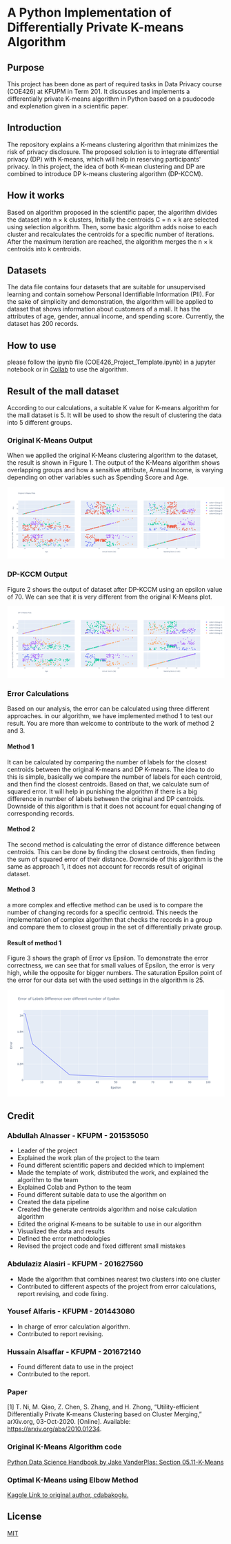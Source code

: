 # A Python Implementation of Differentially Private K-means Algorithm

## Purpose
This project has been done as part of required tasks in Data Privacy course (COE426) at KFUPM in Term 201. It discusses and implements a differentially private K-means algorithm in Python based on a psudocode and explenation given in a scientific paper.

## Introduction
The repository explains a K-means clustering algorithm that minimizes the risk of privacy disclosure. The proposed solution is to integrate differential privacy (DP) with K-means, which will help in reserving participants' privacy. In this project, the idea of both K-mean clustering and DP are combined to introduce DP k-means clustering algorithm (DP-KCCM).

## How it works
Based on algorithm proposed in the scientific paper, the algorithm divides the dataset into n × k clusters, Initially the centroids C = n × k are selected using selection algorithm. Then, some basic algorithm adds noise to each cluster and recalculates the centroids for a specific number of iterations. After the maximum iteration are reached, the algorithm merges the n × k centroids into k centroids.

## Datasets
The data file contains four datasets that are suitable for unsupervised learning and contain somehow Personal Identifiable Information (PII). For the sake of simplicity and demonstration, the algorithm will be applied to dataset that shows information about customers of a mall. It has the attributes of age, gender, annual income, and spending score. Currently, the dataset has 200 records.

## How to use
please follow the ipynb file (COE426_Project_Template.ipynb) in a jupyter notebook or in [Collab](https://colab.research.google.com/drive/1_qtDgqsStd_SFzohK29abG8NJDq5D0uN?usp=sharing) to use the algorithm.

## Result of the mall dataset
According to our calculations, a suitable K value for K-means algorithm for the mall dataset is 5. It will be used to show the result of clustering the data into 5 different groups.

### Original K-Means Output
When we applied the original K-Means clustering algorithm to the dataset, the result is shown in Figure 1. The output of the K-Means algorithm shows overlapping groups and how a sensitive attribute, Annual Income, is varying depending on other variables such as Spending Score and Age.

![Figure 1](/images/2D_Basic_K-Means.png)

### DP-KCCM Output
Figure 2 shows the output of dataset after DP-KCCM using an epsilon value of 70. We can see that it is very different from the original K-Means plot.

![Figure 2](/images/2D_DP-KCCM.png)

### Error Calculations
Based on our analysis, the error can be calculated using three different approaches. in our algorithm, we have implemented method 1 to test our result. You are more than welcome to contribute to the work of method 2 and 3.

#### Method 1
It can be calculated by comparing the number of labels for the closest centroids between the original K-means and DP K-means. The idea to do this is simple, basically we compare the number of labels for each centroid, and then find the closest centroids. Based on that, we calculate sum of squared error. It will help in punishing the algorithm if there is a big difference in number of labels between the original and DP centroids. Downside of this algorithm is that it does not account for equal changing of corresponding records.
#### Method 2
The second method is calculating the error of distance difference between centroids. This can be done by finding the closest centroids, then finding the sum of squared error of their distance. Downside of this algorithm is the same as approach 1, it does not account for records result of original dataset.

#### Method 3
a more complex and effective method can be used is to compare the number of changing records for a specific centroid. This needs the implementation of complex algorithm that checks the records in a group and compare them to closest group in the set of differentially private group.

#### Result of method 1
Figure 3 shows the graph of Error vs Epsilon. To demonstrate the error correctness, we can see that for small values of Epsilon, the error is very high, while the opposite for bigger numbers. The saturation Epsilon point of the error for our data set with the used settings in the algorithm is 25.

![Figure 3](/images/Error_Over_Different_e.png)

## Credit

### Abdullah Alnasser - KFUPM - 201535050
- Leader of the project
- Explained the work plan of the project to the team
- Found different scientific papers and decided which to implement
- Made the template of work, distributed the work, and explained the algorithm to the team
- Explained Colab and Python to the team
- Found different suitable data to use the algorithm on
- Created the data pipeline
- Created the generate centroids algorithm and noise calculation algorithm
- Edited the original K-means to be suitable to use in our algorithm
- Visualized the data and results
- Defined the error methodologies
- Revised the project code and fixed different small mistakes

### Abdulaziz Alasiri - KFUPM - 201627560
- Made the algorithm that combines nearest two clusters into one cluster
- Contributed to different aspects of the project from error calculations, report revising, and code fixing.

### Yousef Alfaris - KFUPM - 201443080
- In charge of error calculation algorithm.
- Contributed to report revising.

### Hussain Alsaffar - KFUPM - 201672140
- Found different data to use in the project
- Contributed to the report.

### Paper
[1] T. Ni, M. Qiao, Z. Chen, S. Zhang, and H. Zhong, “Utility-efficient Differentially Private K-means Clustering based on Cluster Merging,” arXiv.org, 03-Oct-2020. [Online]. Available: https://arxiv.org/abs/2010.01234.

### Original K-Means Algorithm code
[Python Data Science Handbook by Jake VanderPlas: Section 05.11-K-Means](https://github.com/jakevdp/PythonDataScienceHandbook/blob/master/notebooks/05.11-K-Means.ipynb)

### Optimal K-Means using Elbow Method
[Kaggle Link to original author, cdabakoglu.](https://www.kaggle.com/cdabakoglu/clustering-mall-customers-k-means)
## License
[MIT](https://choosealicense.com/licenses/mit/)